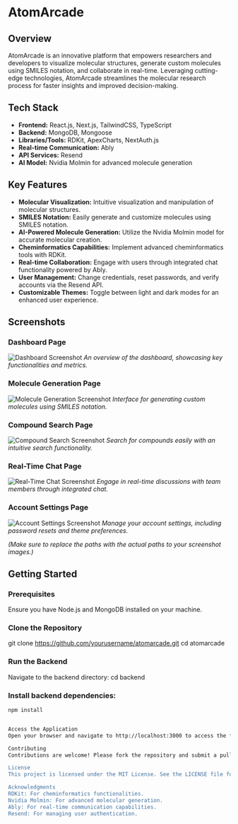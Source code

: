 
# AtomArcade

## Overview

AtomArcade is an innovative platform that empowers researchers and developers to visualize molecular structures, generate custom molecules using SMILES notation, and collaborate in real-time. Leveraging cutting-edge technologies, AtomArcade streamlines the molecular research process for faster insights and improved decision-making.

## Tech Stack

- **Frontend:** React.js, Next.js, TailwindCSS, TypeScript
- **Backend:** MongoDB, Mongoose
- **Libraries/Tools:** RDKit, ApexCharts, NextAuth.js
- **Real-time Communication:** Ably
- **API Services:** Resend
- **AI Model:** Nvidia Molmin for advanced molecule generation

## Key Features

- **Molecular Visualization:** Intuitive visualization and manipulation of molecular structures.
- **SMILES Notation:** Easily generate and customize molecules using SMILES notation.
- **AI-Powered Molecule Generation:** Utilize the Nvidia Molmin model for accurate molecular creation.
- **Cheminformatics Capabilities:** Implement advanced cheminformatics tools with RDKit.
- **Real-time Collaboration:** Engage with users through integrated chat functionality powered by Ably.
- **User Management:** Change credentials, reset passwords, and verify accounts via the Resend API.
- **Customizable Themes:** Toggle between light and dark modes for an enhanced user experience.

## Screenshots

### Dashboard Page
![Dashboard Screenshot](path/to/dashboard_screenshot.png)
*An overview of the dashboard, showcasing key functionalities and metrics.*

### Molecule Generation Page
![Molecule Generation Screenshot](path/to/molecule_generation_screenshot.png)
*Interface for generating custom molecules using SMILES notation.*

### Compound Search Page
![Compound Search Screenshot](path/to/compound_search_screenshot.png)
*Search for compounds easily with an intuitive search functionality.*

### Real-Time Chat Page
![Real-Time Chat Screenshot](path/to/chat_page_screenshot.png)
*Engage in real-time discussions with team members through integrated chat.*

### Account Settings Page
![Account Settings Screenshot](path/to/account_settings_screenshot.png)
*Manage your account settings, including password resets and theme preferences.*

*(Make sure to replace the paths with the actual paths to your screenshot images.)*

## Getting Started

### Prerequisites

Ensure you have Node.js and MongoDB installed on your machine.

### Clone the Repository

git clone https://github.com/yourusername/atomarcade.git
cd atomarcade



### Run the Backend
 Navigate to the backend directory:
cd backend


### Install backend dependencies:
```bash
npm install


Access the Application
Open your browser and navigate to http://localhost:3000 to access the frontend.

Contributing
Contributions are welcome! Please fork the repository and submit a pull request with your changes. Ensure to follow the project's coding standards.

License
This project is licensed under the MIT License. See the LICENSE file for details.

Acknowledgments
RDKit: For cheminformatics functionalities.
Nvidia Molmin: For advanced molecular generation.
Ably: For real-time communication capabilities.
Resend: For managing user authentication.

